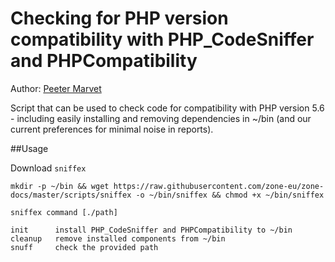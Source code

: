 # Checking for PHP version compatibility with PHP_CodeSniffer and PHPCompatibility

Author: [Peeter Marvet](https://github.com/petskratt)

Script that can be used to check code for compatibility with PHP version 5.6 - including easily installing
and removing dependencies in ~/bin (and our current preferences for minimal noise in reports).

##Usage

Download `sniffex`

```shell script
mkdir -p ~/bin && wget https://raw.githubusercontent.com/zone-eu/zone-docs/master/scripts/sniffex -o ~/bin/sniffex && chmod +x ~/bin/sniffex
```


```shell script
sniffex command [./path]

init      install PHP_CodeSniffer and PHPCompatibility to ~/bin
cleanup   remove installed components from ~/bin
snuff     check the provided path
```
